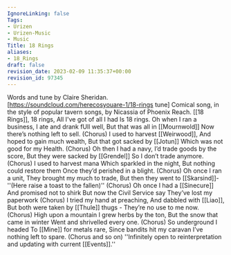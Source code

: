```yaml
---
IgnoreLinking: false
Tags:
- Urizen
- Urizen-Music
- Music
Title: 18 Rings
aliases:
- 18_Rings
draft: false
revision_date: 2023-02-09 11:35:37+00:00
revision_id: 97345
---
```


Words and tune by Claire Sheridan. [https://soundcloud.com/herecosyouare-1/18-rings tune]
Comical song, in the style of popular tavern songs, by Nicassia of Phoenix Reach.
[[18 Rings]], 18 rings,
All I've got of all I had 
Is 18 rings.
Oh when I ran a business,
I ate and drank fUll well,
But that was all in [[Mournwold]]
Now there’s nothing left to sell.
(Chorus)
I used to harvest [[Weirwood]],
And hoped to gain much wealth,
But that got sacked by [[Jotun]]
Which was not good for my Health.
(Chorus)
Oh then I had a navy,
I’d trade goods by the score,
But they were sacked by [[Grendel]]
So I don’t trade anymore.
(Chorus)
I used to harvest mana
Which sparkled in the night,
But nothing could restore them
Once they’d perished in a blight.
(Chorus)
Oh once I ran a unit,
They brought my much to trade,
But then they went to [[Skarsind]]-
''(Here raise a toast to the fallen)''
(Chorus)
Oh once I had a [[Sinecure]]
And promised not to shirk
But now the Civil Service say
They’ve lost my paperwork
(Chorus)
I tried my hand at preaching,
And dabbled with [[Liao]],
But both were taken by [[Thule]] thugs -
They’re no use to me now.
(Chorus)
High upon a mountain
I grew herbs by the ton,
But the snow that came in winter
Went and shrivelled every one.
(Chorus)
So underground I headed
To [[Mine]] for metals rare,
Since bandits hit my caravan
I’ve nothing left to spare.
(Chorus and so on)
''Infinitely open to reinterpretation and updating with current [[Events]].''